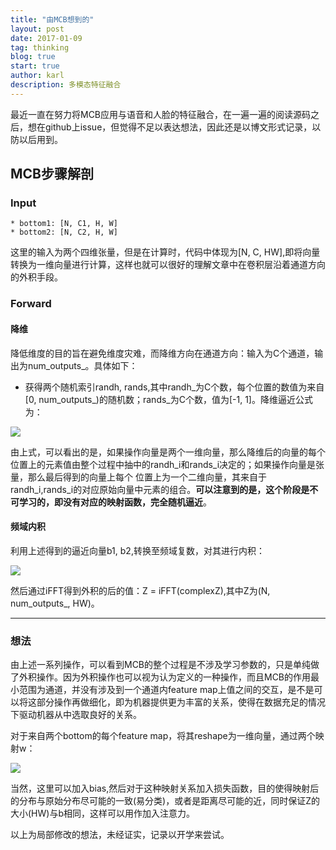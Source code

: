 ```yaml
---
title: "由MCB想到的"
layout: post
date: 2017-01-09
tag: thinking
blog: true
start: true
author: karl
description: 多模态特征融合
---    
```


<script type="text/javascript" src="http://cdn.mathjax.org/mathjax/latest/MathJax.js?config=default"></script>

最近一直在努力将MCB应用与语音和人脸的特征融合，在一遍一遍的阅读源码之后，想在github上issue，但觉得不足以表达想法，因此还是以博文形式记录，以防以后用到。　　

## MCB步骤解剖　　

### Input    

    * bottom1: [N, C1, H, W]  
    * bottom2: [N, C2, H, W]  

这里的输入为两个四维张量，但是在计算时，代码中体现为[N, C, HW],即将向量转换为一维向量进行计算，这样也就可以很好的理解文章中在卷积层沿着通道方向的外积手段。　　

### Forward    

#### 降维　　

降低维度的目的旨在避免维度灾难，而降维方向在通道方向：输入为C个通道，输出为num_outputs_。具体如下：　　

* 获得两个随机索引randh, rands,其中randh_为C个数，每个位置的数值为来自[0, num_outputs_)的随机数；rands_为C个数，值为[-1, 1]。降维逼近公式为：　　

<img src="http://chart.googleapis.com/chart?cht=tx&chl= Z_{h_i} = Z_{randh_i} + rands_i \times bottomx_{i}" style="border:none;">


由上式，可以看出的是，如果操作向量是两个一维向量，那么降维后的向量的每个位置上的元素值由整个过程中抽中的randh_i和rands_i决定的；如果操作向量是张量，那么最后得到的向量上每个
位置上为一个二维向量，其来自于randh_i,rands_i的对应原始向量中元素的组合。**可以注意到的是，这个阶段是不可学习的，即没有对应的映射函数，完全随机逼近**。　　

#### 频域内积　　

利用上述得到的逼近向量b1, b2,转换至频域复数，对其进行内积：　　

<img src="http://chart.googleapis.com/chart?cht=tx&chl= complexZ = FFT(b1) \cdot FFT(b2)">


然后通过iFFT得到外积的后的值：Z = iFFT(complexZ),其中Z为(N, num_outputs_, HW)。　　

----  

### 想法　　

由上述一系列操作，可以看到MCB的整个过程是不涉及学习参数的，只是单纯做了外积操作。因为外积操作也可以视为认为定义的一种操作，而且MCB的作用最小范围为通道，并没有涉及到一个通道内feature map上值之间的交互，是不是可以将这部分操作再做细化，即为机器提供更为丰富的关系，使得在数据充足的情况下驱动机器从中选取良好的关系。　　

对于来自两个bottom的每个feature map，将其reshape为一维向量，通过两个映射w：  

<img src="http://chart.googleapis.com/chart?cht=tx&chl= Z=F(\sigma (w_1 \cdot b_1), \sigma (w_2 \cdot b_2))" style="border:none;">


当然，这里可以加入bias,然后对于这种映射关系加入损失函数，目的使得映射后的分布与原始分布尽可能的一致(易分类)，或者是距离尽可能的近，同时保证Z的大小(HW)与b相同，这样可以用作加入注意力。　　

以上为局部修改的想法，未经证实，记录以开学来尝试。
